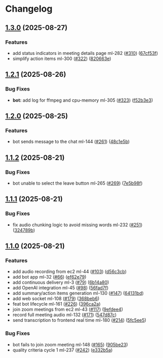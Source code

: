# Changelog

## [1.3.0](https://github.com/BinaryStudioAcademy/bsa-2025-meetlytic/compare/bot-v1.2.1...bot-v1.3.0) (2025-08-27)


### Features

* add status indicators in meeting details page ml-282 ([#310](https://github.com/BinaryStudioAcademy/bsa-2025-meetlytic/issues/310)) ([67cf53f](https://github.com/BinaryStudioAcademy/bsa-2025-meetlytic/commit/67cf53f438fbdeaa6c4dcf8a8f748858b8305c31))
* simplify action items ml-300 ([#322](https://github.com/BinaryStudioAcademy/bsa-2025-meetlytic/issues/322)) ([820663e](https://github.com/BinaryStudioAcademy/bsa-2025-meetlytic/commit/820663e8ddc7b451ed2841bafa3ec739b27638de))

## [1.2.1](https://github.com/BinaryStudioAcademy/bsa-2025-meetlytic/compare/bot-v1.2.0...bot-v1.2.1) (2025-08-26)


### Bug Fixes

* **bot:** add log for ffmpeg and cpu-memory ml-305 ([#323](https://github.com/BinaryStudioAcademy/bsa-2025-meetlytic/issues/323)) ([f52b3e3](https://github.com/BinaryStudioAcademy/bsa-2025-meetlytic/commit/f52b3e327558cbeeb4174ea3e2ffb0b8ab49a83b))

## [1.2.0](https://github.com/BinaryStudioAcademy/bsa-2025-meetlytic/compare/bot-v1.1.2...bot-v1.2.0) (2025-08-25)


### Features

* bot sends message to the chat ml-144 ([#261](https://github.com/BinaryStudioAcademy/bsa-2025-meetlytic/issues/261)) ([48c1e5b](https://github.com/BinaryStudioAcademy/bsa-2025-meetlytic/commit/48c1e5bf7bc0348a47f6ba92fe19774154791fb0))

## [1.1.2](https://github.com/BinaryStudioAcademy/bsa-2025-meetlytic/compare/bot-v1.1.1...bot-v1.1.2) (2025-08-21)


### Bug Fixes

* bot unable to select the leave button ml-265 ([#269](https://github.com/BinaryStudioAcademy/bsa-2025-meetlytic/issues/269)) ([7e5b98f](https://github.com/BinaryStudioAcademy/bsa-2025-meetlytic/commit/7e5b98f64e520a5ed138068abfbb5b57cb097db1))

## [1.1.1](https://github.com/BinaryStudioAcademy/bsa-2025-meetlytic/compare/bot-v1.1.0...bot-v1.1.1) (2025-08-21)


### Bug Fixes

* fix audio chunking logic to avoid missing words ml-232 ([#251](https://github.com/BinaryStudioAcademy/bsa-2025-meetlytic/issues/251)) ([324789b](https://github.com/BinaryStudioAcademy/bsa-2025-meetlytic/commit/324789b633127ed0c99db70b786c4fa0b11949f9))

## [1.1.0](https://github.com/BinaryStudioAcademy/bsa-2025-meetlytic/compare/bot-v1.0.0...bot-v1.1.0) (2025-08-21)


### Features

* add audio recording from ec2 ml-44 ([#103](https://github.com/BinaryStudioAcademy/bsa-2025-meetlytic/issues/103)) ([d56c3cb](https://github.com/BinaryStudioAcademy/bsa-2025-meetlytic/commit/d56c3cb472dcf9214d6acfa3e7fbd9b8733dedb7))
* add bot app ml-32 ([#66](https://github.com/BinaryStudioAcademy/bsa-2025-meetlytic/issues/66)) ([ef62e79](https://github.com/BinaryStudioAcademy/bsa-2025-meetlytic/commit/ef62e7973cd03876e6f3110fcf4120b0e0dbc03d))
* add continuous delivery ml-3 ([#79](https://github.com/BinaryStudioAcademy/bsa-2025-meetlytic/issues/79)) ([6b14a80](https://github.com/BinaryStudioAcademy/bsa-2025-meetlytic/commit/6b14a80eeea6bc3f1314efab21fcb44362b6685d))
* add OpenAI integration ml-45 ([#98](https://github.com/BinaryStudioAcademy/bsa-2025-meetlytic/issues/98)) ([56fad7f](https://github.com/BinaryStudioAcademy/bsa-2025-meetlytic/commit/56fad7fabafbee861510b7be06db50439022ad46))
* add summary/action items generation ml-130 ([#147](https://github.com/BinaryStudioAcademy/bsa-2025-meetlytic/issues/147)) ([64131bd](https://github.com/BinaryStudioAcademy/bsa-2025-meetlytic/commit/64131bdb7202e5d7f942145387a6401e9bb53f11))
* add web socket ml-108 ([#179](https://github.com/BinaryStudioAcademy/bsa-2025-meetlytic/issues/179)) ([368beb6](https://github.com/BinaryStudioAcademy/bsa-2025-meetlytic/commit/368beb6345dcc630905a83a591aa35a8826030c3))
* feat bot lifecycle ml-161 ([#226](https://github.com/BinaryStudioAcademy/bsa-2025-meetlytic/issues/226)) ([396ca2a](https://github.com/BinaryStudioAcademy/bsa-2025-meetlytic/commit/396ca2a093fa773f055bd6449da85a69885ff5e0))
* join zoom meetings from ec2 ml-43 ([#117](https://github.com/BinaryStudioAcademy/bsa-2025-meetlytic/issues/117)) ([9efdee4](https://github.com/BinaryStudioAcademy/bsa-2025-meetlytic/commit/9efdee42fc7b4e68dc88f4d6c1f1d49ddd48cb7a))
* record full meeting audio ml-132 ([#171](https://github.com/BinaryStudioAcademy/bsa-2025-meetlytic/issues/171)) ([547d87c](https://github.com/BinaryStudioAcademy/bsa-2025-meetlytic/commit/547d87cbabcc11fd421dcfc3aedb046d70fdd405))
* send transcription to frontend real time ml-180 ([#214](https://github.com/BinaryStudioAcademy/bsa-2025-meetlytic/issues/214)) ([5fc5ee5](https://github.com/BinaryStudioAcademy/bsa-2025-meetlytic/commit/5fc5ee53cd0d840b3376a5686c8919881de3ffd1))


### Bug Fixes

* bot fails to join zoom meeting ml-148 ([#165](https://github.com/BinaryStudioAcademy/bsa-2025-meetlytic/issues/165)) ([905be23](https://github.com/BinaryStudioAcademy/bsa-2025-meetlytic/commit/905be23531ef4b8f9f3b9736f50b33ded2c73c1c))
* quality criteria cycle 1 ml-237 ([#242](https://github.com/BinaryStudioAcademy/bsa-2025-meetlytic/issues/242)) ([e332b5a](https://github.com/BinaryStudioAcademy/bsa-2025-meetlytic/commit/e332b5a9ccc76c66689237c84f89090e15ef81a7))
